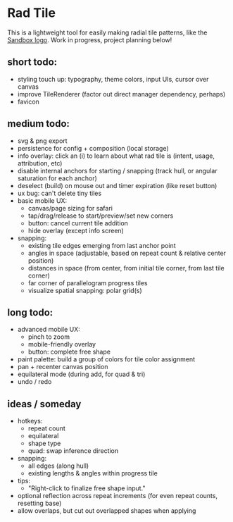 # Rad Tile

This is a lightweight tool for easily making radial tile patterns, like the [Sandbox logo](https://sandbox.is). Work in progress, project planning below!

## short todo:

-   styling touch up: typography, theme colors, input UIs, cursor over canvas
-   improve TileRenderer (factor out direct manager dependency, perhaps)
-   favicon

## medium todo:

-   svg & png export
-   persistence for config + composition (local storage)
-   info overlay: click an (i) to learn about what rad tile is (intent, usage, attribution, etc)
-   disable internal anchors for starting / snapping (track hull, or angular saturation for each anchor)
-   deselect (build) on mouse out and timer expiration (like reset button)
-   ux bug: can't delete tiny tiles
-   basic mobile UX:
    -   canvas/page sizing for safari
    -   tap/drag/release to start/preview/set new corners
    -   button: cancel current tile addition
    -   hide overlay (except info screen)
-   snapping:
    -   existing tile edges emerging from last anchor point
    -   angles in space (adjustable, based on repeat count & relative center position)
    -   distances in space (from center, from initial tile corner, from last tile corner)
    -   far corner of parallelogram progress tiles
    -   visualize spatial snapping: polar grid(s)

## long todo:

-   advanced mobile UX:
    -   pinch to zoom
    -   mobile-friendly overlay
    -   button: complete free shape
-   paint palette: build a group of colors for tile color assignment
-   pan + recenter canvas position
-   equilateral mode (during add, for quad & tri)
-   undo / redo

## ideas / someday

-   hotkeys:
    -   repeat count
    -   equilateral
    -   shape type
    -   quad: swap inference direction
-   snapping:
    -   all edges (along hull)
    -   existing lengths & angles within progress tile
-   tips:
    -   "Right-click to finalize free shape input."
-   optional reflection across repeat increments (for even repeat counts, resetting base)
-   allow overlaps, but cut out overlapped shapes when applying
